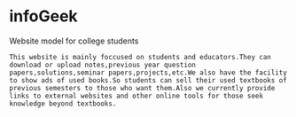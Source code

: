 # infoGeek
Website model for college students
    
    This website is mainly foccused on students and educators.They can download or upload notes,previous year question papers,solutions,seminar papers,projects,etc.We also have the facility to show ads of used books.So students can sell their used textbooks of previous semesters to those who want them.Also we currently provide links to external websites and other online tools for those seek knowledge beyond textbooks.
